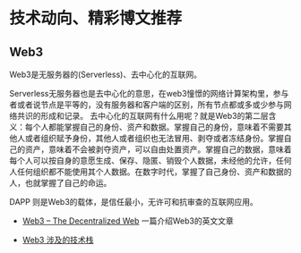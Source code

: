 # 技术动向、精彩博文推荐

## Web3

Web3是无服务器的(Serverless)、去中心化的互联网。

Serverless无服务器也是去中心化的意思，在web3憧憬的网络计算架构里，参与者或者说节点是平等的，没有服务器和客户端的区别，所有节点都或多或少参与网络共识的形成和记录。
去中心化的互联网有什么用呢？就是Web3的第二层含义：每个人都能掌握自己的身份、资产和数据。掌握自己的身份，意味着不需要其他人或者组织赋予身份，其他人或者组织也无法冒用、剥夺或者冻结身份。掌握自己的资产，意味着不会被剥夺资产，可以自由处置资产。掌握自己的数据，意味着每个人可以按自身的意愿生成、保存、隐匿、销毁个人数据，未经他的允许，任何人任何组织都不能使用其个人数据。在数字时代，掌握了自己身份、资产和数据的人，也就掌握了自己的命运。

DAPP 则是Web3的载体，是信任最小，无许可和抗审查的互联网应用。


* [Web3 – The Decentralized Web](https://blockchainhub.net/web3-decentralized-web/) 一篇介绍Web3的英文文章

* [Web3 涉及的技术栈](http://wiki.web3.foundation/en/latest/tech_stack/tech_stack_overview/)






